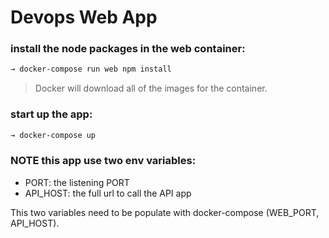 # Devops Web App


### install the node packages in the web container:
```sh
→ docker-compose run web npm install
```
> Docker will download all of the images for the container.

### start up the app:
```sh
→ docker-compose up
```

###  NOTE this app use two env variables:

- PORT: the listening PORT
- API_HOST: the full url to call the API app

This two variables need to be populate with docker-compose (WEB_PORT, API_HOST).